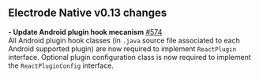 ## Electrode Native v0.13 changes

**- Update Android plugin hook mecanism**  [#574](https://github.com/electrode-io/electrode-native/pull/574)  
All Android plugin hook classes (in `.java` source file associated to each Android supported plugin) are now required to implement `ReactPlugin` interface. Optional plugin configuration class is now required to implement the `ReactPluginConfig` interface.

